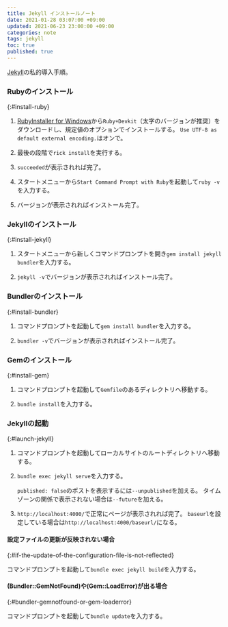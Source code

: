 ```yaml
---
title: Jekyll インストールノート
date: 2021-01-28 03:07:00 +09:00
updated: 2021-06-23 23:00:00 +09:00
categories: note
tags: jekyll
toc: true
published: true
---
```

[Jekyll](https://jekyllrb.com/)の私的導入手順。

### Rubyのインストール
{:#install-ruby}

01. [RubyInstaller for Windows](https://rubyinstaller.org/)から`Ruby+Devkit`（太字のバージョンが推奨）をダウンロードし、規定値のオプションでインストールする。
    `Use UTF-8 as default external encoding.`はオンで。

02. 最後の段階で`rick install`を実行する。

03. `succeeded`が表示されれば完了。

04. スタートメニューから`Start Command Prompt with Ruby`を起動して`ruby -v`を入力する。

05. バージョンが表示されればインストール完了。

### Jekyllのインストール
{:#install-jekyll}

01. スタートメニューから新しくコマンドプロンプトを開き`gem install jekyll bundler`を入力する。

02. `jekyll -v`でバージョンが表示されればインストール完了。

### Bundlerのインストール
{:#install-bundler}

01. コマンドプロンプトを起動して`gem install bundler`を入力する。

02. `bundler -v`でバージョンが表示されればインストール完了。

### Gemのインストール
{:#install-gem}

01. コマンドプロンプトを起動して`Gemfile`のあるディレクトリへ移動する。

02. `bundle install`を入力する。

### Jekyllの起動
{:#launch-jekyll}

01. コマンドプロンプトを起動してローカルサイトのルートディレクトリへ移動する。

02. `bundle exec jekyll serve`を入力する。

    `published: false`のポストを表示するには`--unpublished`を加える。
    タイムゾーンの関係で表示されない場合は`--future`を加える。

03. `http://localhost:4000/`で正常にページが表示されれば完了。
    `baseurl`を設定している場合は`http://localhost:4000/baseurl/`になる。

#### 設定ファイルの更新が反映されない場合
{:#if-the-update-of-the-configuration-file-is-not-reflected}

コマンドプロンプトを起動して`bundle exec jekyll build`を入力する。

#### (Bundler::GemNotFound)や(Gem::LoadError)が出る場合
{:#bundler-gemnotfound-or-gem-loaderror}

コマンドプロンプトを起動して`bundle update`を入力する。
